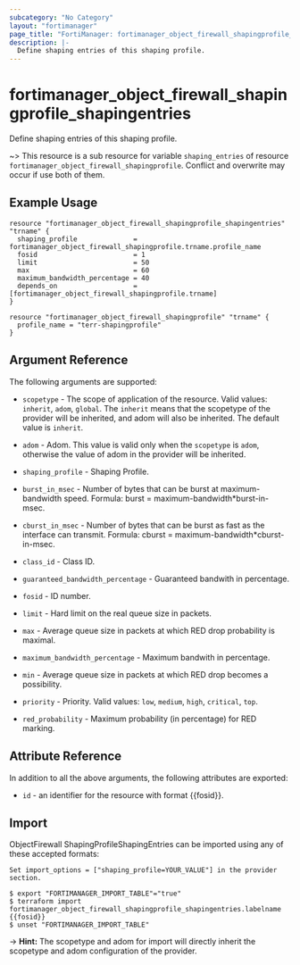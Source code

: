 ```yaml
---
subcategory: "No Category"
layout: "fortimanager"
page_title: "FortiManager: fortimanager_object_firewall_shapingprofile_shapingentries"
description: |-
  Define shaping entries of this shaping profile.
---
```


# fortimanager_object_firewall_shapingprofile_shapingentries
Define shaping entries of this shaping profile.

~> This resource is a sub resource for variable `shaping_entries` of resource `fortimanager_object_firewall_shapingprofile`. Conflict and overwrite may occur if use both of them.



## Example Usage

```hcl
resource "fortimanager_object_firewall_shapingprofile_shapingentries" "trname" {
  shaping_profile              = fortimanager_object_firewall_shapingprofile.trname.profile_name
  fosid                        = 1
  limit                        = 50
  max                          = 60
  maximum_bandwidth_percentage = 40
  depends_on                   = [fortimanager_object_firewall_shapingprofile.trname]
}

resource "fortimanager_object_firewall_shapingprofile" "trname" {
  profile_name = "terr-shapingprofile"
}
```

## Argument Reference


The following arguments are supported:

* `scopetype` - The scope of application of the resource. Valid values: `inherit`, `adom`, `global`. The `inherit` means that the scopetype of the provider will be inherited, and adom will also be inherited. The default value is `inherit`.
* `adom` - Adom. This value is valid only when the `scopetype` is `adom`, otherwise the value of adom in the provider will be inherited.
* `shaping_profile` - Shaping Profile.

* `burst_in_msec` - Number of bytes that can be burst at maximum-bandwidth speed. Formula: burst = maximum-bandwidth*burst-in-msec.
* `cburst_in_msec` - Number of bytes that can be burst as fast as the interface can transmit. Formula: cburst = maximum-bandwidth*cburst-in-msec.
* `class_id` - Class ID.
* `guaranteed_bandwidth_percentage` - Guaranteed bandwith in percentage.
* `fosid` - ID number.
* `limit` - Hard limit on the real queue size in packets.
* `max` - Average queue size in packets at which RED drop probability is maximal.
* `maximum_bandwidth_percentage` - Maximum bandwith in percentage.
* `min` - Average queue size in packets at which RED drop becomes a possibility.
* `priority` - Priority. Valid values: `low`, `medium`, `high`, `critical`, `top`.

* `red_probability` - Maximum probability (in percentage) for RED marking.


## Attribute Reference

In addition to all the above arguments, the following attributes are exported:
* `id` - an identifier for the resource with format {{fosid}}.

## Import

ObjectFirewall ShapingProfileShapingEntries can be imported using any of these accepted formats:
```
Set import_options = ["shaping_profile=YOUR_VALUE"] in the provider section.

$ export "FORTIMANAGER_IMPORT_TABLE"="true"
$ terraform import fortimanager_object_firewall_shapingprofile_shapingentries.labelname {{fosid}}
$ unset "FORTIMANAGER_IMPORT_TABLE"
```
-> **Hint:** The scopetype and adom for import will directly inherit the scopetype and adom configuration of the provider.

